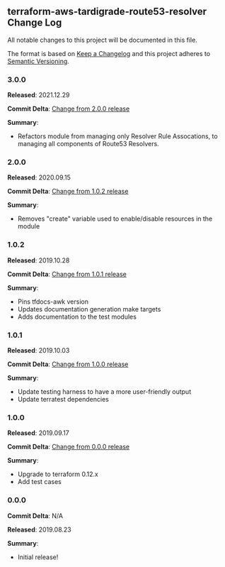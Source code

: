 ## terraform-aws-tardigrade-route53-resolver Change Log

All notable changes to this project will be documented in this file.

The format is based on [Keep a Changelog](http://keepachangelog.com/) and this project adheres to [Semantic Versioning](http://semver.org/).

### 3.0.0

**Released**: 2021.12.29

**Commit Delta**: [Change from 2.0.0 release](https://github.com/MetroStar/terraform-aws-tardigrade-route53-rr-association/compare/2.0.0...3.0.0)

**Summary**:

*   Refactors module from managing only Resolver Rule Assocations, to managing
    all components of Route53 Resolvers.

### 2.0.0

**Released**: 2020.09.15

**Commit Delta**: [Change from 1.0.2 release](https://github.com/MetroStar/terraform-aws-tardigrade-route53-rr-association/compare/1.0.2...2.0.0)

**Summary**:

*   Removes "create" variable used to enable/disable resources in the module

### 1.0.2

**Released**: 2019.10.28

**Commit Delta**: [Change from 1.0.1 release](https://github.com/MetroStar/terraform-aws-tardigrade-route53-rr-association/compare/1.0.1...1.0.2)

**Summary**:

*   Pins tfdocs-awk version
*   Updates documentation generation make targets
*   Adds documentation to the test modules

### 1.0.1

**Released**: 2019.10.03

**Commit Delta**: [Change from 1.0.0 release](https://github.com/MetroStar/terraform-aws-tardigrade-route53-rr-association/compare/1.0.0...1.0.1)

**Summary**:

*   Update testing harness to have a more user-friendly output
*   Update terratest dependencies

### 1.0.0

**Released**: 2019.09.17

**Commit Delta**: [Change from 0.0.0 release](https://github.com/MetroStar/terraform-aws-tardigrade-route53-rr-association/compare/0.0.0...1.0.0)

**Summary**:

*   Upgrade to terraform 0.12.x
*   Add test cases

### 0.0.0

**Commit Delta**: N/A

**Released**: 2019.08.23

**Summary**:

*   Initial release!
